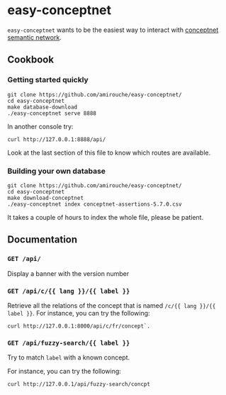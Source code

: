 # easy-conceptnet

`easy-conceptnet` wants to be the easiest way to interact with
[conceptnet semantic network](https://conceptnet.io/).

## Cookbook

### Getting started quickly

```
git clone https://github.com/amirouche/easy-conceptnet/
cd easy-conceptnet
make database-download
./easy-conceptnet serve 8888
```

In another console try:

```
curl http://127.0.0.1:8888/api/
```

Look at the last section of this file to know which routes are
available.

### Building your own database

```
git clone https://github.com/amirouche/easy-conceptnet/
cd easy-conceptnet
make download-conceptnet
./easy-conceptnet index conceptnet-assertions-5.7.0.csv
```

It takes a couple of hours to index the whole file, please be patient.

## Documentation

### `GET /api/`

Display a banner with the version number

### `GET /api/c/{{ lang }}/{{ label }}`

Retrieve all the relations of the concept that is named `/c/{{ lang
}}/{{ label }}`. For instance, you can try the following:

```
curl http://127.0.0.1:8000/api/c/fr/concept`.
```

### `GET /api/fuzzy-search/{{ label }}`

Try to match `label` with a known concept.

For instance, you can try the following:

```
curl http://127.0.0.1/api/fuzzy-search/concpt
```
